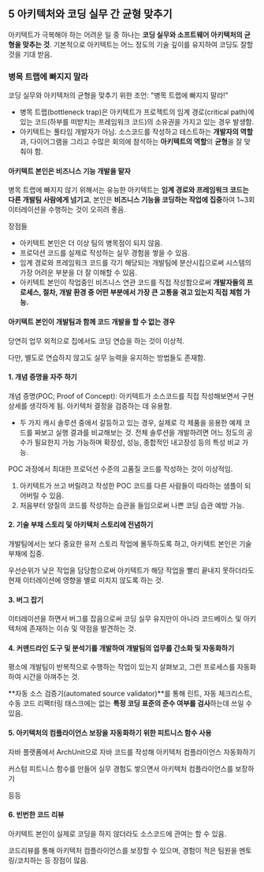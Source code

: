 ## 5 아키텍처와 코딩 실무 간 균형 맞추기

아키텍트가 극복해야 하는 어려운 일 중 하나는 **코딩 실무와 소프트웨어 아키텍처의 균형을 맞추는 것**. 기본적으로 아키텍트는 어느 정도의 기술 깊이를 유지하여 코딩도 잘할 것을 기대 받음.

### 병목 트랩에 빠지지 말라

코딩 실무와 아키텍처의 균형을 맞추기 위한 조언: "병목 트랩에 빠지지 말라!"

- 병목 트랩(bottleneck trap)은 아키텍트가 프로젝트의 임계 경로(critical path)에 있는 코드(하부를 떠받치는 프레임워크 코드)의 소유권을 가지고 있는 경우 발생함.
- 아키텍트는 풀타임 개발자가 아님. 소스코드를 작성하고 테스트하는 **개발자의 역할**과, 다이어그램을 그리고 수많은 회의에 참석하는 **아키텍트의 역할**의 **균형**을 잘 맞춰야 함.

#### 아키텍트 본인은 비즈니스 기능 개발을 맡자

병목 트랩에 빠지지 않기 위해서는 유능한 아키텍트는 **임계 경로와 프레임워크 코드는 다른 개발팀 사람에게 넘기고**, 본인은 **비즈니스 기능을 코딩하는 작업에 집중**하여 1~3회 이터레이션을 수행하는 것이 오히려 좋음.

장점들

- 아키텍트 본인은 더 이상 팀의 병목점이 되지 않음.
- 프로덕션 코드를 실제로 작성하는 실무 경험을 쌓을 수 있음.
- 임계 경로와 프레임워크 코드를 각기 해당되는 개발팀에 분산시킴으로써 시스템의 가장 어려운 부분을 더 잘 이해할 수 있음.
- 아키텍트 본인이 작업중인 비즈니스 연관 코드를 직접 작성함으로써 **개발자들의 프로세스, 절차, 개발 환경 중 어떤 부분에서 가장 큰 고통을 겪고 있는지 직접 체험 가능.**

#### 아키텍트 본인이 개발팀과 함께 코드 개발을 할 수 없는 경우

당연히 업무 외적으로 집에서도 코딩 연습을 하는 것이 이상적.

다만, 별도로 연습하지 않고도 실무 능력을 유지하는 방법들도 존재함.

#### 1. 개념 증명을 자주 하기

개념 증명(POC; Proof of Concept): 아키텍트가 소스코드를 직접 작성해보면서 구현 상세를 생각하게 됨. 아키텍처 결정을 검증하는 데 유용함.

- 두 가지 캐시 솔루션 중에서 갈등하고 있는 경우, 실제로 각 제품을 응용한 예제 코드를 짜보고 실행 결과를 비교해보는 것. 전체 솔루션을 개발하려면 어느 정도의 공수가 필요한지 가늠 가능하며 확장성, 성능, 종합적인 내고장성 등의 특성 비교 가능.

POC 과정에서 최대한 프로덕션 수준의 고품질 코드를 작성하는 것이 이상적임.

1. 아키텍트가 쓰고 버릴려고 작성한 POC 코드를 다른 사람들이 따라하는 샘플이 되어버릴 수 있음.
2. 처음부터 양질의 코드를 작성하는 습관을 들임으로써 나쁜 코딩 습관 예방 가능.

#### 2. 기술 부채 스토리 및 아키텍처 스토리에 전념하기

개발팀에서는 보다 중요한 유저 스토리 작업에 몰두하도록 하고, 아키텍트 본인은 기술부채에 집중.

우선순위가 낮은 작업을 담당함으로써 아키텍트가 해당 작업을 빨리 끝내지 못하더라도 현재 이터레이션에 영향을 별로 미치지 않도록 하는 것.

#### 3. 버그 잡기

이터레이션을 하면서 버그를 잡음으로써 코딩 실무 유지만이 아니라 코드베이스 및 아키텍처에 존재하는 이슈 및 약점을 발견하는 것.

#### 4. 커맨드라인 도구 및 분석기를 개발하여 개발팀의 업무를 간소화 및 자동화하기

평소에 개발팀이 반복적으로 수행하는 작업이 있는지 살펴보고, 그런 프로세스를 자동화하여 시간을 아껴주는 것.

**자동 소스 검증기(automated source validator)**를 통해 린트, 자동 체크리스트, 수동 코드 리팩터링 태스크에는 없는 **특정 코딩 표준의 준수 여부를 검사**하는데 쓰일 수 있음.

#### 5. 아키텍처의 컴플라이언스 보장을 자동화하기 위한 피트니스 함수 사용

자바 플랫폼에서 ArchUnit으로 자바 코드를 작성해 아키텍처 컴플라이언스 자동화하기

커스텀 피트니스 함수를 만들어 실무 경험도 쌓으면서 아키텍처 컴플라이언스를 보장하기

등등

#### 6. 빈번한 코드 리뷰

아키텍트 본인이 실제로 코딩을 하지 않더라도 소스코드에 관여는 할 수 있음.

코드리뷰를 통해 아키텍처 컴플라이언스를 보장할 수 있으며, 경험이 적은 팀원을 멘토링/코치하는 등 장점이 많음.
